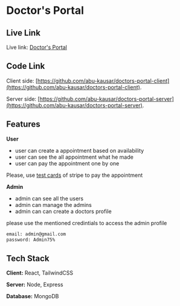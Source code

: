 # Doctor's Portal

## Live Link

Live link: [Doctor's Portal](https://doctors-portal-2757b.web.app/)

## Code Link

Client side: [https://github.com/abu-kausar/doctors-portal-client](https://github.com/abu-kausar/doctors-portal-client).

Server side: [https://github.com/abu-kausar/doctors-portal-server](https://github.com/abu-kausar/doctors-portal-server).

## Features

**User**

- user can create a appointment based on availability
- user can see the all appointment what he made
- user can pay the appointment one by one

Please, use [test cards](https://stripe.com/docs/testing) of stripe to pay the appointment

**Admin**

- admin can see all the users
- admin can manage the admins
- admin can can create a doctors profile

please use the mentioned credintials to access the admin profile
```bash
email: admin@gmail.com
password: Admin75%
```

## Tech Stack

**Client:** React, TailwindCSS

**Server:** Node, Express

**Database:** MongoDB